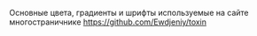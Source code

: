 Основные цвета, градиенты и шрифты используемые на сайте многостраничнике https://github.com/Ewdjeniy/toxin
